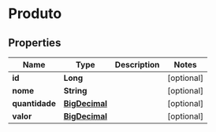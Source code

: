 
# Produto

## Properties
Name | Type | Description | Notes
------------ | ------------- | ------------- | -------------
**id** | **Long** |  |  [optional]
**nome** | **String** |  |  [optional]
**quantidade** | [**BigDecimal**](BigDecimal.md) |  |  [optional]
**valor** | [**BigDecimal**](BigDecimal.md) |  |  [optional]



